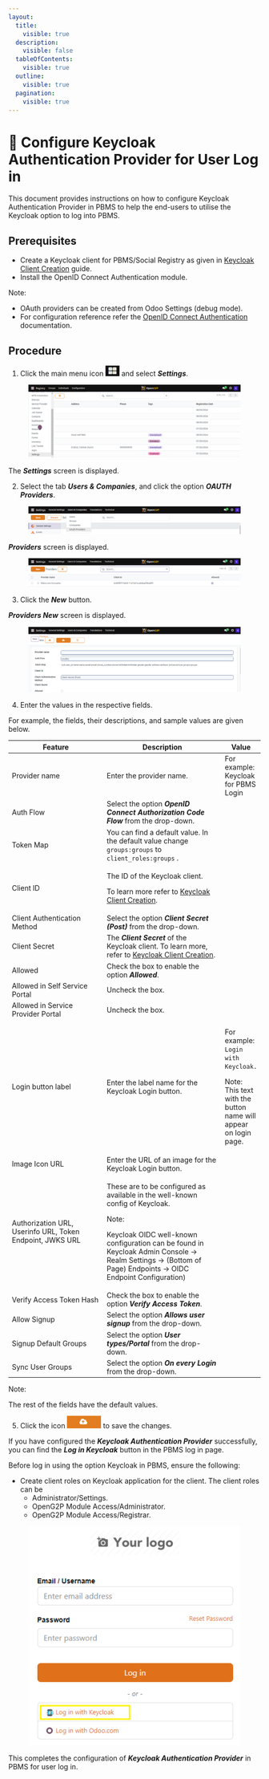 ```yaml
---
layout:
  title:
    visible: true
  description:
    visible: false
  tableOfContents:
    visible: true
  outline:
    visible: true
  pagination:
    visible: true
---
```


# 📔 Configure Keycloak Authentication Provider for User Log in

This document provides instructions on how to configure Keycloak Authentication Provider in PBMS to help the end-users to utilise the Keycloak option to log into PBMS.

## Prerequisites

* Create a Keycloak client for PBMS/Social Registry as given in [Keycloak Client Creation](../../../../../deployment/deployment-guide/keycloak-client-creation.md) guide.
* Install the OpenID Connect Authentication module.&#x20;

Note:

* OAuth providers can be created from Odoo Settings (debug mode).
* For configuration reference refer the [OpenID Connect Authentication](../../../../development/odoo-modules/openid-connect-authentication.md) documentation.

## Procedure

1. Click the main menu icon ![](../../../../../.gitbook/assets/main-menu.png) and select _**Settings**_.

<figure><img src="../../../../../.gitbook/assets/pbms-settings.png" alt=""><figcaption></figcaption></figure>

The _**Settings**_ screen is displayed.

2. Select the tab _**Users & Companies**_, and click the option _**OAUTH Providers**_.

<figure><img src="../../../../../.gitbook/assets/pbms-settings-oauth.png" alt=""><figcaption></figcaption></figure>

_**Providers**_ screen is displayed.

<figure><img src="../../../../../.gitbook/assets/providers-pbms.png" alt=""><figcaption></figcaption></figure>

3. Click the _**New**_ button.

_**Providers New**_ screen is displayed.

<figure><img src="../../../../../.gitbook/assets/providers-new-pbms.png" alt=""><figcaption></figcaption></figure>

4. Enter the values in the respective fields.

For example, the fields, their descriptions, and sample values are given below.

<table><thead><tr><th width="230">Feature</th><th width="281">Description</th><th>Value</th></tr></thead><tbody><tr><td>Provider name</td><td>Enter the provider name.</td><td>For example: Keycloak for PBMS Login</td></tr><tr><td>Auth Flow</td><td>Select the option <em><strong>OpenID Connect Authorization Code Flow</strong></em> from the drop-down.</td><td></td></tr><tr><td>Token Map</td><td>You can find a default value. In the default value change <code>groups:groups</code> to <code>client_roles:groups</code> .</td><td></td></tr><tr><td>Client ID</td><td><p>The ID of the Keycloak client.</p><p>To learn more refer to <a href="../../../../../deployment/deployment-guide/keycloak-client-creation.md">Keycloak Client Creation</a>.</p></td><td></td></tr><tr><td>Client Authentication Method</td><td>Select the option <em><strong>Client Secret (Post)</strong></em> from the drop-down.</td><td></td></tr><tr><td>Client Secret</td><td>The <em><strong>Client Secret</strong></em> of the Keycloak client. To learn more, refer to <a href="https://docs.openg2p.org/deployment/deployment-guide/keycloak-client-creation">Keycloak Client Creation</a>.</td><td></td></tr><tr><td>Allowed</td><td>Check the box to enable the option <em><strong>Allowed</strong></em>.  </td><td></td></tr><tr><td>Allowed in Self Service Portal</td><td>Uncheck the box. </td><td></td></tr><tr><td>Allowed in Service Provider Portal</td><td>Uncheck the box.</td><td></td></tr><tr><td>Login button label</td><td>Enter the label name for the Keycloak Login button.</td><td><p>For example:  <code>Login with Keycloak.</code></p><p>Note: This text with the button name will appear on login page. </p></td></tr><tr><td>Image Icon URL</td><td>Enter the URL of an image for the Keycloak Login button.</td><td></td></tr><tr><td>Authorization URL, Userinfo URL, Token Endpoint, JWKS URL</td><td><p>These are to be configured as available in the well-known config of Keycloak. </p><p></p><p>Note:</p><p>Keycloak OIDC well-known configuration can be found in Keycloak Admin Console -> Realm Settings -> (Bottom of Page) Endpoints -> OIDC Endpoint Configuration)</p></td><td></td></tr><tr><td>Verify Access Token Hash</td><td>Check the box to enable the option <em><strong>Verify Access Token</strong></em>.</td><td></td></tr><tr><td>Allow Signup</td><td>Select the option <em><strong>Allows user signup</strong></em> from the drop-down. </td><td></td></tr><tr><td>Signup Default Groups</td><td>Select the option <em><strong>User types/Portal</strong></em> from the drop-down. </td><td></td></tr><tr><td>Sync User Groups</td><td>Select the option <em><strong>On every Login</strong></em> from the drop-down. </td><td></td></tr></tbody></table>

Note:

The rest of the fields have the default values.

5. Click the icon ![](../../../../../.gitbook/assets/save-button.png) to save the changes.

If you have configured the _**Keycloak Authentication Provider**_ successfully, you can find the _**Log in Keycloak**_ button in the PBMS log in page.&#x20;

Before log in using the option Keycloak in PBMS, ensure the following:

* Create client roles on Keycloak application for the client. The client roles can be
  * Administrator/Settings.
  * OpenG2P Module Access/Administrator.
  * OpenG2P Module Access/Registrar.

<figure><img src="../../../../../.gitbook/assets/login-page.png" alt=""><figcaption></figcaption></figure>

This completes the configuration of _**Keycloak Authentication Provider**_ in PBMS for user log in.
